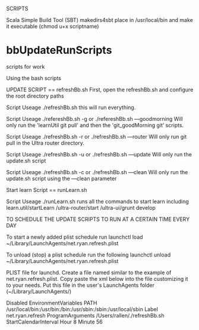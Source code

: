 SCRIPTS

Scala Simple Build Tool (SBT)
makedirs4sbt
place in /usr/local/bin and make it executable (chmod u+x scriptname)

# bbUpdateRunScripts
scripts for work

Using the bash scripts

UPDATE SCRIPT == refreshBb.sh
First, open the refreshBb.sh and configure the root directory paths

Script Useage
./refreshBb.sh
this will run everything.

Script Useage
./refereshBb.sh -g
or
./refereshBb.sh —goodmorning
Will only run the 'learnUtil git pull' and then the 'git_goodMorning git’ scripts.

Script Useage
./refreshBb.sh -r
or
./refreshBb.sh —router
Will only run git pull in the Ultra router directory.

Script Useage
./refreshBb.sh -u
or
./refreshBb.sh —update
Will only run the update.sh script

Script Useage
./refreshBb.sh -c
or
./refreshBb.sh —clean
Will only run the update.sh script using the —clean parameter


Start learn Script == runLearn.sh 

Script Useage
./runLearn.sh
runs all the commands to start learn including
learn.util/startLearn
/ultra-router/start
/ultra-ui/grunt develop


TO SCHEDULE THE UPDATE SCRIPTS TO RUN AT A CERTAIN TIME EVERY DAY

To start a newly added plist schedule run
launchctl load ~/Library/LaunchAgents/net.ryan.refresh.plist

To unload (stop) a plist schedule run the following
launchctl unload ~/Library/LaunchAgents/net.ryan.refresh.plist

PLIST file for launchd. Create a file named similar to the example of net.ryan.refresh.plist. Copy paste the xml below
into the file customizing it to your needs. Put this file in the user's LaunchAgents folder (~/Library/LaunchAgents/)

<?xml version="1.0" encoding="UTF-8"?>
<!DOCTYPE plist PUBLIC "-//Apple//DTD PLIST 1.0//EN" "http://www.apple.com/DTDs/PropertyList-1.0.dtd">
<plist version="1.0">
<dict>
	<key>Disabled</key>
	<false/>
	<key>EnvironmentVariables</key>
	<dict>
		<key>PATH</key>
		<string>/usr/local/bin:/usr/bin:/bin:/usr/sbin:/sbin:/usr/local/sbin</string>
	</dict>
	<key>Label</key>
	<string>net.ryan.refresh</string>
	<key>ProgramArguments</key>
	<array>
		<string>/Users/rallen/./refreshBb.sh</string>
	</array>
	<key>StartCalendarInterval</key>
	<array>
		<dict>
			<key>Hour</key>
			<integer>8</integer>
			<key>Minute</key>
			<integer>56</integer>
		</dict>
	</array>
</dict>
</plist>

